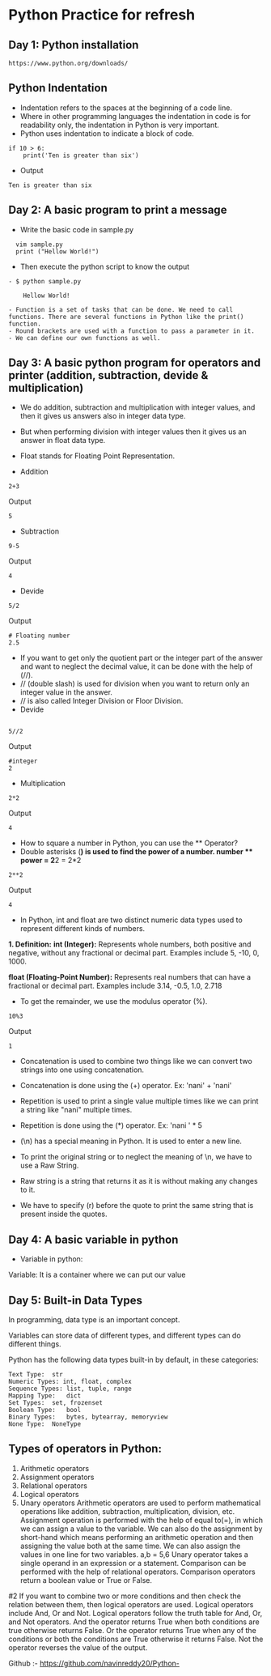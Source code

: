 # Python Practice for refresh 

## Day 1: Python installation

```
https://www.python.org/downloads/
```

## Python Indentation

- Indentation refers to the spaces at the beginning of a code line.
- Where in other programming languages the indentation in code is for readability only, the indentation in Python is very important.
- Python uses indentation to indicate a block of code.

```
if 10 > 6:
    print('Ten is greater than six')
```

- Output
```
Ten is greater than six

```

## Day 2: A basic program to print a message

- Write the basic code in sample.py
```  
  vim sample.py
  print ("Hellow World!")
```
- Then execute the python script to know the output
```
- $ python sample.py

    Hellow World!
```
```
- Function is a set of tasks that can be done. We need to call functions. There are several functions in Python like the print() function.
- Round brackets are used with a function to pass a parameter in it.
- We can define our own functions as well.
```


## Day 3: A basic python program for operators and printer (addition, subtraction, devide & multiplication)

- We do addition, subtraction and multiplication with integer values, and then it gives us answers also in integer data type.
- But when performing division with integer values then it gives us an answer in float data type.
- Float stands for Floating Point Representation.

- Addition 
```
2+3
```
 Output 

```
5
```

- Subtraction 
```
9-5
```
 Output 

```
4
```
- Devide

```
5/2
```
 Output 

```
# Floating number
2.5 
```


- If you want to get only the quotient part or the integer part of the answer and want to neglect the decimal value, it can be done with the help of (//).
- // (double slash) is used for division when you want to return only an integer value in the answer.
- // is also called Integer Division or Floor Division.
- Devide


```

5//2
```
 Output 

```
#integer
2
```
- Multiplication

```
2*2
```
 Output 

```
4
```

- How to square a number in Python, you can use the ** Operator?
- Double asterisks (**) is used to find the power of a number. 
        number ** power =  2**2 = 2*2

```
2**2

```
 Output

```
4
```

- In Python, int and float are two distinct numeric data types used to represent different kinds of numbers.
  
**1. Definition:**
**int (Integer):**
Represents whole numbers, both positive and negative, without any fractional or decimal part. Examples include 5, -10, 0, 1000.

**float (Floating-Point Number):**
Represents real numbers that can have a fractional or decimal part. Examples include 3.14, -0.5, 1.0, 2.718


- To get the remainder, we use the modulus operator (%).

```
10%3
```
 Output 

```
1
```

- Concatenation is used to combine two things like we can convert two strings into one using concatenation.
- Concatenation is done using the (+) operator.
  Ex: 'nani' + 'nani'

- Repetition is used to print a single value multiple times like we can print a string like "nani" multiple times.
- Repetition is done using the (*) operator.
  Ex:  'nani ' * 5


- (\n) has a special meaning in Python. It is used to enter a new line.
- To print the original string or to neglect the meaning of \n, we have to use a Raw String.
- Raw string is a string that returns it as it is without making any changes to it. 
- We have to specify (r) before the quote to print the same string that is present inside the quotes.


## Day 4: A basic variable in python

- Variable in python:

Variable: It is a container where we can put our value



## Day 5: Built-in Data Types

In programming, data type is an important concept.

Variables can store data of different types, and different types can do different things.

Python has the following data types built-in by default, in these categories:

```
Text Type:	str
Numeric Types: int, float, complex
Sequence Types:	list, tuple, range
Mapping Type:	dict
Set Types:	set, frozenset
Boolean Type:	bool
Binary Types:	bytes, bytearray, memoryview
None Type:	NoneType

```

## Types of operators in Python:
1. Arithmetic operators
2. Assignment operators
3. Relational operators
4. Logical operators
5. Unary operators
Arithmetic operators are used to perform mathematical operations like addition, subtraction, multiplication, division, etc.
Assignment operation is performed with the help of equal to(=), in which we can assign a value to the variable.
We can also do the assignment by short-hand which means performing an arithmetic operation and then assigning the value both at the same time.
We can also assign the values in one line for two variables.
 a,b = 5,6
Unary operator takes a single operand in an expression or a statement.
Comparison can be performed with the help of relational operators.
Comparison operators return a boolean value or True or False.

#2
If you want to combine two or more conditions and then check the relation between them, then logical operators are used.
Logical operators include And, Or and Not.
Logical operators follow the truth table for And,  Or, and Not operators.
And the operator returns True when both conditions are true otherwise returns False. 
Or the operator returns True when any of the conditions or both the conditions are True otherwise it returns False.
Not the operator reverses the value of the output.

Github :- https://github.com/navinreddy20/Python-
